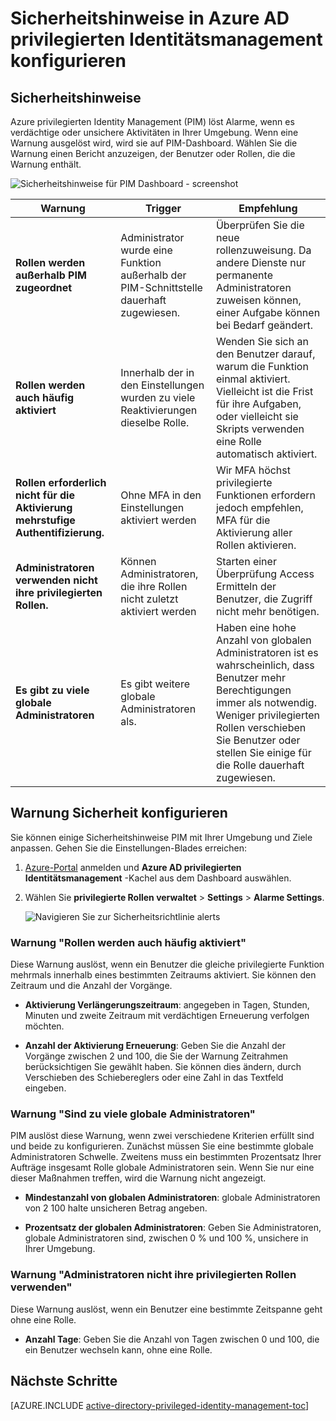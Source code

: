 <properties
   pageTitle="Sicherheitshinweise konfigurieren | Microsoft Azure"
   description="Informationen Sie zum Konfigurieren von Sicherheitshinweise für Azure privilegierten Identitätsmanagement-Erweiterung."
   services="active-directory"
   documentationCenter=""
   authors="kgremban"
   manager="femila"
   editor=""/>

<tags
   ms.service="active-directory"
   ms.devlang="na"
   ms.topic="article"
   ms.tgt_pltfrm="na"
   ms.workload="identity"
   ms.date="09/02/2016"
   ms.author="kgremban"/>

# <a name="how-to-configure-security-alerts-in-azure-ad-privileged-identity-management"></a>Sicherheitshinweise in Azure AD privilegierten Identitätsmanagement konfigurieren

## <a name="security-alerts"></a>Sicherheitshinweise
Azure privilegierten Identity Management (PIM) löst Alarme, wenn es verdächtige oder unsichere Aktivitäten in Ihrer Umgebung. Wenn eine Warnung ausgelöst wird, wird sie auf PIM-Dashboard. Wählen Sie die Warnung einen Bericht anzuzeigen, der Benutzer oder Rollen, die die Warnung enthält.

![Sicherheitshinweise für PIM Dashboard - screenshot][1]



| Warnung | Trigger | Empfehlung |
| ----- | ------- | -------------- |
| **Rollen werden außerhalb PIM zugeordnet** | Administrator wurde eine Funktion außerhalb der PIM-Schnittstelle dauerhaft zugewiesen. | Überprüfen Sie die neue rollenzuweisung. Da andere Dienste nur permanente Administratoren zuweisen können, einer Aufgabe können bei Bedarf geändert. |
| **Rollen werden auch häufig aktiviert** | Innerhalb der in den Einstellungen wurden zu viele Reaktivierungen dieselbe Rolle. | Wenden Sie sich an den Benutzer darauf, warum die Funktion einmal aktiviert. Vielleicht ist die Frist für ihre Aufgaben, oder vielleicht sie Skripts verwenden eine Rolle automatisch aktiviert. |
| **Rollen erforderlich nicht für die Aktivierung mehrstufige Authentifizierung.** | Ohne MFA in den Einstellungen aktiviert werden | Wir MFA höchst privilegierte Funktionen erfordern jedoch empfehlen, MFA für die Aktivierung aller Rollen aktivieren. |
| **Administratoren verwenden nicht ihre privilegierten Rollen.** | Können Administratoren, die ihre Rollen nicht zuletzt aktiviert werden | Starten einer Überprüfung Access Ermitteln der Benutzer, die Zugriff nicht mehr benötigen. |
| **Es gibt zu viele globale Administratoren** | Es gibt weitere globale Administratoren als. | Haben eine hohe Anzahl von globalen Administratoren ist es wahrscheinlich, dass Benutzer mehr Berechtigungen immer als notwendig. Weniger privilegierten Rollen verschieben Sie Benutzer oder stellen Sie einige für die Rolle dauerhaft zugewiesen. |

## <a name="configure-security-alert-settings"></a>Warnung Sicherheit konfigurieren

Sie können einige Sicherheitshinweise PIM mit Ihrer Umgebung und Ziele anpassen. Gehen Sie die Einstellungen-Blades erreichen:

1. [Azure-Portal](https://portal.azure.com/) anmelden und **Azure AD privilegierten Identitätsmanagement** -Kachel aus dem Dashboard auswählen.
2. Wählen Sie **privilegierte Rollen verwaltet** > **Settings** > **Alarme Settings**.

    ![Navigieren Sie zur Sicherheitsrichtlinie alerts][2]

### <a name="roles-are-being-activated-too-frequently-alert"></a>Warnung "Rollen werden auch häufig aktiviert"

Diese Warnung auslöst, wenn ein Benutzer die gleiche privilegierte Funktion mehrmals innerhalb eines bestimmten Zeitraums aktiviert. Sie können den Zeitraum und die Anzahl der Vorgänge.

- **Aktivierung Verlängerungszeitraum**: angegeben in Tagen, Stunden, Minuten und zweite Zeitraum mit verdächtigen Erneuerung verfolgen möchten.

- **Anzahl der Aktivierung Erneuerung**: Geben Sie die Anzahl der Vorgänge zwischen 2 und 100, die Sie der Warnung Zeitrahmen berücksichtigen Sie gewählt haben. Sie können dies ändern, durch Verschieben des Schiebereglers oder eine Zahl in das Textfeld eingeben.


### <a name="there-are-too-many-global-administrators-alert"></a>Warnung "Sind zu viele globale Administratoren"

PIM auslöst diese Warnung, wenn zwei verschiedene Kriterien erfüllt sind und beide zu konfigurieren. Zunächst müssen Sie eine bestimmte globale Administratoren Schwelle. Zweitens muss ein bestimmten Prozentsatz Ihrer Aufträge insgesamt Rolle globale Administratoren sein. Wenn Sie nur eine dieser Maßnahmen treffen, wird die Warnung nicht angezeigt.  

- **Mindestanzahl von globalen Administratoren**: globale Administratoren von 2 100 halte unsicheren Betrag angeben.

- **Prozentsatz der globalen Administratoren**: Geben Sie Administratoren, globale Administratoren sind, zwischen 0 % und 100 %, unsichere in Ihrer Umgebung.

### <a name="administrators-arent-using-their-privileged-roles-alert"></a>Warnung "Administratoren nicht ihre privilegierten Rollen verwenden"

Diese Warnung auslöst, wenn ein Benutzer eine bestimmte Zeitspanne geht ohne eine Rolle.

- **Anzahl Tage**: Geben Sie die Anzahl von Tagen zwischen 0 und 100, die ein Benutzer wechseln kann, ohne eine Rolle.

<!--Every topic should have next steps and links to the next logical set of content to keep the customer engaged-->
## <a name="next-steps"></a>Nächste Schritte
[AZURE.INCLUDE [active-directory-privileged-identity-management-toc](../../includes/active-directory-privileged-identity-management-toc.md)]


<!--Image references-->

[1]: ./media/active-directory-privileged-identity-management-how-to-configure-security-alerts/PIM_security_dash.png
[2]: ./media/active-directory-privileged-identity-management-how-to-configure-security-alerts/PIM_security_settings.png
